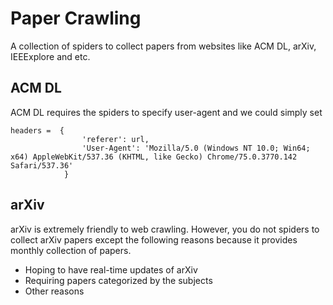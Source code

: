 # Paper Crawling

A collection of spiders to collect papers from websites like ACM DL, arXiv, IEEExplore and etc.


## ACM DL

ACM DL requires the spiders to specify user-agent and we could simply set
```
headers =  {
                'referer': url,
                'User-Agent': 'Mozilla/5.0 (Windows NT 10.0; Win64; x64) AppleWebKit/537.36 (KHTML, like Gecko) Chrome/75.0.3770.142 Safari/537.36'
            }
```



## arXiv

arXiv is extremely friendly to web crawling. However, you do not spiders to collect arXiv papers except the following reasons because it provides monthly collection of papers.

+ Hoping to have real-time updates of arXiv
+ Requiring papers categorized by the subjects
+ Other reasons